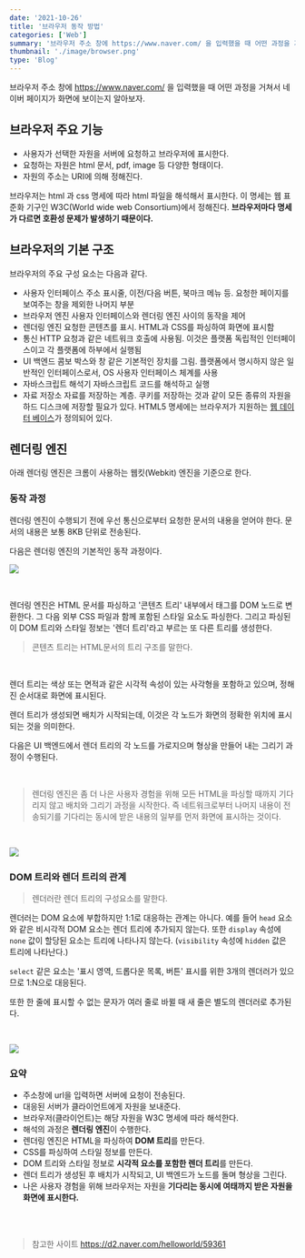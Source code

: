 ```yaml
---
date: '2021-10-26'
title: '브라우저 동작 방법'
categories: ['Web']
summary: '브라우저 주소 창에 https://www.naver.com/ 을 입력했을 때 어떤 과정을 거쳐서 네이버 페이지가 화면에 보이는지 알아보자.'
thumbnail: './image/browser.png'
type: 'Blog'
---
```


브라우저 주소 창에 https://www.naver.com/ 을 입력했을 때 어떤 과정을 거쳐서 네이버 페이지가 화면에 보이는지 알아보자.

## 브라우저 주요 기능

- 사용자가 선택한 자원을 서버에 요청하고 브라우저에 표시한다.
- 요청하는 자원은 html 문서, pdf, image 등 다양한 형태이다.
- 자원의 주소는 URI에 의해 정해진다.

브라우저는 html 과 css 명세에 따라 html 파일을 해석해서 표시한다.
이 명세는 웹 표준화 기구인 W3C(World wide web Consortium)에서 정해진다.
**브라우저마다 명세가 다르면 호환성 문제가 발생하기 때문이다.**

## 브라우저의 기본 구조

브라우저의 주요 구성 요소는 다음과 같다.

- 사용자 인터페이스
  주소 표시줄, 이전/다음 버튼, 북마크 메뉴 등. 요청한 페이지를 보여주는 창을 제외한 나머지 부분
- 브라우저 엔진
  사용자 인터페이스와 렌더링 엔진 사이의 동작을 제어
- 렌더링 엔진
  요청한 콘텐츠를 표시. HTML과 CSS를 파싱하여 화면에 표시함
- 통신
  HTTP 요청과 같은 네트워크 호출에 사용됨. 이것은 플랫폼 독립적인 인터페이스이고 각 플랫폼에 하부에서 실행됨
- UI 백엔드
  콤보 박스와 창 같은 기본적인 장치를 그림. 플랫폼에서 명시하지 않은 일반적인 인터페이스로서, OS 사용자 인터페이스 체계를 사용
- 자바스크립트 해석기
  자바스크립트 코드를 해석하고 실행
- 자료 저장소
  자료를 저장하는 계층. 쿠키를 저장하는 것과 같이 모든 종류의 자원을 하드 디스크에 저장할 필요가 있다. HTML5 명세에는 브라우저가 지원하는 [웹 데이터 베이스](http://www.html5rocks.com/en/features/storage)가 정의되어 있다.

## 렌더링 엔진

아래 렌더링 엔진은 크롬이 사용하는 웹킷(Webkit) 엔진을 기준으로 한다.

### 동작 과정

렌더링 엔진이 수행되기 전에 우선 통신으로부터 요청한 문서의 내용을 얻어야 한다. 문서의 내용은 보통 8KB 단위로 전송된다.

다음은 렌더링 엔진의 기본적인 동작 과정이다.

![](https://images.velog.io/images/jun_/post/de6aca2b-33be-4b11-a397-d1fd3ae76c0e/%E1%84%89%E1%85%B3%E1%84%8F%E1%85%B3%E1%84%85%E1%85%B5%E1%86%AB%E1%84%89%E1%85%A3%E1%86%BA%202021-10-26%20%E1%84%8B%E1%85%A9%E1%84%92%E1%85%AE%208.33.01.png)

<br />

렌더링 엔진은 HTML 문서를 파싱하고 '콘텐츠 트리' 내부에서 태그를 DOM 노드로 변환한다. 그 다음 외부 CSS 파일과 함께 포함된 스타일 요소도 파싱한다. 그리고 파싱된 이 DOM 트리와 스타일 정보는 '렌더 트리'라고 부르는 또 다른 트리를 생성한다.

> 콘텐츠 트리는 HTML문서의 트리 구조를 말한다.

<br />

렌더 트리는 색상 또는 면적과 같은 시각적 속성이 있는 사각형을 포함하고 있으며, 정해진 순서대로 화면에 표시된다.

렌더 트리가 생성되면 배치가 시작되는데, 이것은 각 노드가 화면의 정확한 위치에 표시되는 것을 의미한다.

다음은 UI 백엔드에서 렌더 트리의 각 노드를 가로지으며 형상을 만들어 내는 그리기 과정이 수행된다.

<br />

> 렌더링 엔진은 좀 더 나은 사용자 경험을 위해 모든 HTML을 파싱할 때까지 기다리지 않고 배치와 그리기 과정을 시작한다. 즉 네트워크로부터 나머지 내용이 전송되기를 기다리는 동시에 받은 내용의 일부를 먼저 화면에 표시하는 것이다.

<br />

![](https://images.velog.io/images/jun_/post/8a2e9542-0250-4a0c-8dda-440c0cb9bb82/%E1%84%89%E1%85%B3%E1%84%8F%E1%85%B3%E1%84%85%E1%85%B5%E1%86%AB%E1%84%89%E1%85%A3%E1%86%BA%202021-10-26%20%E1%84%8B%E1%85%A9%E1%84%92%E1%85%AE%208.43.00.png)

### DOM 트리와 렌더 트리의 관계

> 렌더러란 렌더 트리의 구성요소를 말한다.

렌더러는 DOM 요소에 부합하지만 1:1로 대응하는 관계는 아니다. 예를 들어 `head` 요소와 같은 비시각적 DOM 요소는 렌더 트리에 추가되지 않는다. 또한 `display` 속성에 `none` 값이 할당된 요소는 트리에 나타나지 않는다. (`visibility` 속성에 `hidden` 값은 트리에 나타난다.)

`select` 같은 요소는 '표시 영역, 드롭다운 목록, 버튼' 표시를 위한 3개의 렌더러가 있으므로 1:N으로 대응된다.

또한 한 줄에 표시할 수 없는 문자가 여러 줄로 바뀔 때 새 줄은 별도의 렌더러로 추가된다.

<br />

![](https://images.velog.io/images/jun_/post/f4b117ed-6267-4a84-85ab-14c21a11311c/%E1%84%89%E1%85%B3%E1%84%8F%E1%85%B3%E1%84%85%E1%85%B5%E1%86%AB%E1%84%89%E1%85%A3%E1%86%BA%202021-10-26%20%E1%84%8B%E1%85%A9%E1%84%92%E1%85%AE%208.43.35.png)

### 요약

- 주소창에 url을 입력하면 서버에 요청이 전송된다.
- 대응된 서버가 클라이언트에게 자원을 보내준다.
- 브라우저(클라이언트)는 해당 자원을 W3C 명세에 따라 해석한다.
- 해석의 과정은 **렌더링 엔진**이 수행한다.
- 렌더링 엔진은 HTML을 파싱하여 **DOM 트리**를 만든다.
- CSS를 파싱하여 스타일 정보를 만든다.
- DOM 트리와 스타일 정보로 **시각적 요소를 포함한 렌더 트리**를 만든다.
- 렌더 트리가 생성된 후 배치가 시작되고, UI 백엔드가 노드를 돌며 형상을 그린다.
- 나은 사용자 경험을 위해 브라우저는 자원을 **기다리는 동시에 여태까지 받은 자원을 화면에 표시한다.**

<br />
<br />

> 참고한 사이트
> https://d2.naver.com/helloworld/59361
